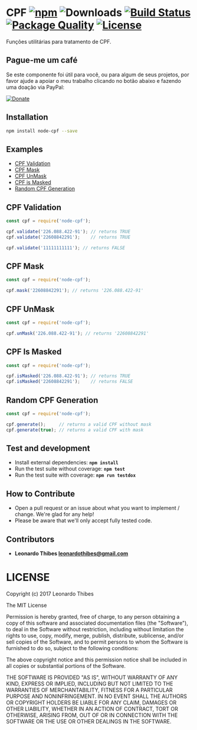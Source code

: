 # CPF [![npm](http://img.shields.io/npm/v/node-cpf.svg)](https://www.npmjs.com/package/node-cpf) ![Downloads](https://img.shields.io/npm/dm/node-cpf.svg) [![Build Status](https://secure.travis-ci.org/leonardothibes/node-cpf.png)](http://travis-ci.org/leonardothibes/node-cpf) [![Package Quality](http://npm.packagequality.com/shield/node-cpf.svg)](http://packagequality.com/#?package=node-cpf) [![License](https://img.shields.io/npm/l/node-cpf.svg)](LICENSE)

Funções utilitárias para tratamento de CPF.

Pague-me um café
----------------

Se este componente foi útil para você, ou para algum de seus projetos, por favor ajude a apoiar o meu trabalho clicando no botão abaixo e fazendo uma doação via PayPal:

[![Donate](https://img.shields.io/badge/Donate-PayPal-green.svg)](https://www.paypal.com/cgi-bin/webscr?cmd=_donations&business=LEYD9Y3VEMPK8&lc=BR&item_name=Leonardo%20Thibes&item_number=node%2dcpf&currency_code=USD&bn=PP%2dDonationsBF%3abtn_donateCC_LG%2egif%3aNonHosted)

Installation
------------

```bash
npm install node-cpf --save
```

Examples
--------

* [CPF Validation](#cpf-validation)
* [CPF Mask](#cpf-mask)
* [CPF UnMask](#cpf-unmask)
* [CPF is Masked](#cpf-is-masked)
* [Random CPF Generation](#random-cpf-generation)

CPF Validation
--------------

```js
const cpf = require('node-cpf');

cpf.validate('226.088.422-91'); // returns TRUE
cpf.validate('22608842291');    // returns TRUE

cpf.validate('11111111111'); // returns FALSE

```

CPF Mask
--------

```js
const cpf = require('node-cpf');

cpf.mask('22608842291'); // returns '226.088.422-91'

```

CPF UnMask
--------

```js
const cpf = require('node-cpf');

cpf.unMask('226.088.422-91'); // returns '22608842291'

```

CPF Is Masked
------------

```js
const cpf = require('node-cpf');

cpf.isMasked('226.088.422-91'); // returns TRUE
cpf.isMasked('22608842291');    // returns FALSE

```

Random CPF Generation
---------------------

```js
const cpf = require('node-cpf');

cpf.generate();     // returns a valid CPF without mask
cpf.generate(true); // returns a valid CPF with mask

```

Test and development
--------------------

* Install external dependencies: **``npm install``**
* Run the test suite without coverage: **``npm test``**
* Run the test suite with coverage: **``npm run testdox``**

How to Contribute
-----------------

* Open a pull request or an issue about what you want to implement / change. We're glad for any help!
* Please be aware that we'll only accept fully tested code.

Contributors
------------

 * **Leonardo Thibes <leonardothibes@gmail.com>**

LICENSE
=======

Copyright (c) 2017 Leonardo Thibes

The MIT License

Permission is hereby granted, free of charge, to any person obtaining a copy of
this software and associated documentation files (the "Software"), to deal in
the Software without restriction, including without limitation the rights to
use, copy, modify, merge, publish, distribute, sublicense, and/or sell copies of
the Software, and to permit persons to whom the Software is furnished to do so,
subject to the following conditions:

The above copyright notice and this permission notice shall be included in all
copies or substantial portions of the Software.

THE SOFTWARE IS PROVIDED "AS IS", WITHOUT WARRANTY OF ANY KIND, EXPRESS OR
IMPLIED, INCLUDING BUT NOT LIMITED TO THE WARRANTIES OF MERCHANTABILITY, FITNESS
FOR A PARTICULAR PURPOSE AND NONINFRINGEMENT. IN NO EVENT SHALL THE AUTHORS OR
COPYRIGHT HOLDERS BE LIABLE FOR ANY CLAIM, DAMAGES OR OTHER LIABILITY, WHETHER
IN AN ACTION OF CONTRACT, TORT OR OTHERWISE, ARISING FROM, OUT OF OR IN
CONNECTION WITH THE SOFTWARE OR THE USE OR OTHER DEALINGS IN THE SOFTWARE.

